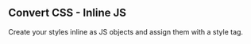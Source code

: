 ## Convert CSS - Inline JS

Create your styles inline as JS objects and assign them with a style tag.
